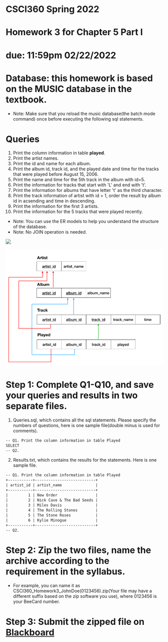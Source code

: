 # CSCI360 Spring 2022
# Homework 3 for Chapter 5 Part I
# due: 11:59pm 02/22/2022

# Database: this homework is based on the MUSIC database in the textbook.
+ Note: Make sure that you reload the music database(the batch mode command) once before executing the following sql statements.
# Queries
1. Print the column information in table **played**.<br>
2. Print the artist names. <br>
3. Print the id and name for each album. <br>
4. Print the album id, track id, and the played date and time for the tracks that were played before August 15, 2006. <br>
5. Print the name and time for the 5th track in the album with id=5.<br>
6. Print the information for tracks that start with 'L' and end with 't'. <br>
7. Print the information for albums that have letter 't' as the third character.<br>
8. Print the track information of artist with id = 1, order the result by album id in acsending and time in descending.<br>
9. Print the information for the first 3 artists.<br>
10. Print the information for the 5 tracks that were played recently.<br>


+ Note: You can use the ER models to help you understand the structure of the database.
+ Note: No JOIN operation is needed.

![](/Resources/4-musicer.png)

![](/Resources/5-musicer2.png)

# Step 1: Complete Q1-Q10, and save your queries and results in two separate files.
1. Queries.sql, which contains all the sql statements. Please specify the numbers of questions, here is one sample file(double minus is used for comments).
~~~~
-- Q1. Print the column information in table Played
SELECT 
-- Q2. 
~~~~
2. Results.txt, which contains the results for the statements. Here is one sample file.
~~~~
-- Q1. Print the column information in table Played
+-----------+---------------------------+
| artist_id | artist_name               |
+-----------+---------------------------+
|         1 | New Order                 |
|         2 | Nick Cave & The Bad Seeds |
|         3 | Miles Davis               |
|         4 | The Rolling Stones        |
|         5 | The Stone Roses           |
|         6 | Kylie Minogue             |
+-----------+---------------------------+
-- Q2.
~~~~
# Step 2: Zip the two files, name the archive according to the requirement in the syllabus.
+ For example, you can name it as CSCI360_Homework3_JohnDoe(0123456).zip(Your file may have a different suffix based on the zip software you use), where 0123456 is your BeeCard number.
# Step 3: Submit the zipped file on [Blackboard](https://blackboard.sau.edu/)
